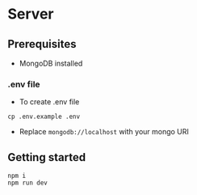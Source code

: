 # Server

## Prerequisites
* MongoDB installed
### .env file
* To create .env file
```
cp .env.example .env
```
* Replace `mongodb://localhost` with your mongo URI

## Getting started
```
npm i
npm run dev
```
